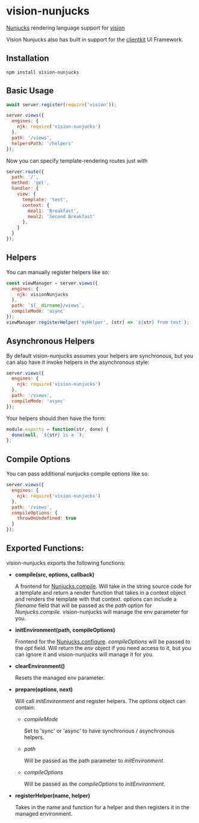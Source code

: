 # vision-nunjucks

[Nunjucks](https://mozilla.github.io/nunjucks/) rendering language support for [vision](https://github.com/hapijs/vision)

Vision Nunjucks also has built in support for the  [clientkit](https://github.com/firstandthird/clientkit) UI Framework.

## Installation

```
npm install vision-nunjucks
```

## Basic Usage
```js
await server.register(require('vision'));

server.views({
  engines: {
    njk: require('vision-nunjucks')
  },
  path: '/views',
  helpersPath: '/helpers'
});
```

Now you can specify template-rendering routes just with
```js
server.route({
  path: '/',
  method: 'get',
  handler: {
    view: {
      template: 'test',
      context: {
        meal1: 'Breakfast',
        meal2: 'Second Breakfast'
      },
    }
  }
});
```

## Helpers

   You can manually register helpers like so:

```js
const viewManager = server.views({
  engines: {
    njk: visionNunjucks
  },
  path: `${__dirname}/views`,
  compileMode: 'async'
});
viewManager.registerHelper('myHelper', (str) => `${str} from test`);

```


## Asynchronous Helpers

By default vision-nunjucks assumes your helpers are synchronous, but you can also have it invoke helpers in the asynchronous style:

```js
server.views({
  engines: {
    njk: require('vision-nunjucks')
  },
  path: '/views',
  compileMode: 'async'
});
```

Your helpers should then have the form:
```js
module.exports = function(str, done) {
  done(null, `${str} is a `);
};
```

## Compile Options

You can pass additional nunjucks compile options like so:

```js
server.views({
  engines: {
    njk: require('vision-nunjucks')
  },
  path: '/views',
  compileOptions: {
    throwOnUndefined: true
  }
});
```

## Exported Functions:

vision-nunjucks exports the following functions:

- __compile(src, options, callback)__

  A frontend for [Nunjucks.compile](https://mozilla.github.io/nunjucks/api.html#compile).  Will take in the string source code for a template and return a render function that takes in a context object and renders the template with that context. _options_ can include a _filename_ field that will be passed as the _path_ option for _Nunjucks.compile_. vision-nunjucks will manage the env parameter for you.

- __initEnvironment(path, compileOptions)__

  Frontend for the [Nunjucks.configure](https://mozilla.github.io/nunjucks/api.html#configure). _compileOptions_ will be passed to the _opt_ field.  Will return the _env_ object if you need access to it, but you can ignore it and vision-nunjucks will manage it for you.

- __clearEnvironment()__

  Resets the managed env parameter.

- __prepare(options, next)__

  Will call _initEnvironment_ and register helpers.  The _options_ object can contain:

  - _compileMode_

    Set to 'sync' or 'async' to have synchronous / asynchronous helpers.

  - _path_

    Will be passed as the path parameter to _initEnvironment_.

  - _compileOptions_

    Will be passed as the _compileOptions_ to _initEnvironment_.

- __registerHelper(name, helper)__

  Takes in the name and function for a helper and then registers it in the managed environment.
